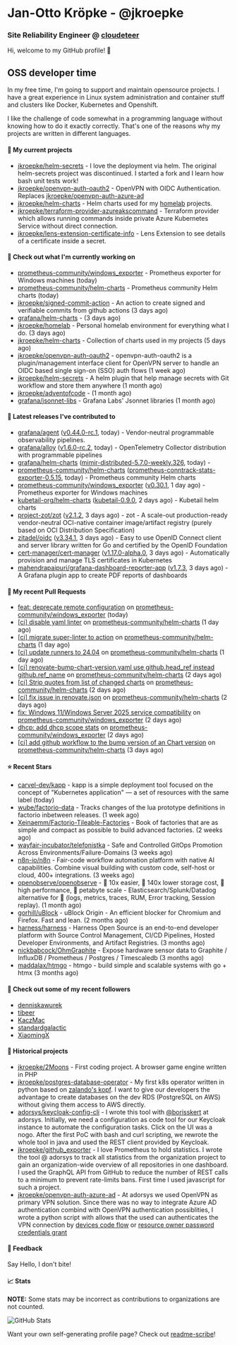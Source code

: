 # Jan-Otto Kröpke - @jkroepke
### Site Reliability Engineer @ [cloudeteer](https://cloudeteer.de/)

Hi, welcome to my GitHub profile! 👋

## OSS developer time
In my free time, I'm going to support and maintain opensource projects. I have a great experience in Linux system administration and container stuff and clusters like Docker, Kubernetes and Openshift.

I like the challenge of code somewhat in a programming language without knowing how to do it exactly correctly. That's one of the reasons why my projects are written in different languages.

#### 🌱 My current projects
- [jkroepke/helm-secrets](https://github.com/jkroepke/helm-secrets) - I love the deployment via helm. The original helm-secrets project was discontinued. I started a fork and I learn how bash unit tests work!
- [jkroepke/openvpn-auth-oauth2](https://github.com/jkroepke/openvpn-auth-oauth2) - OpenVPN with OIDC Authentication. Replaces  [jkroepke/openvpn-auth-azure-ad](https://github.com/jkroepke/openvpn-auth-azure-ad) 
- [jkroepke/helm-charts](https://github.com/jkroepke/helm-charts) - Helm charts used for my [homelab](https://github.com/jkroepke/homelab) projects.
- [jkroepke/terraform-provider-azureakscommand](https://github.com/jkroepke/terraform-provider-azureakscommand) - Terraform provider which allows running commands inside private Azure Kubernetes Service without direct connection.
- [jkroepke/lens-extension-certificate-info](https://github.com/jkroepke/lens-extension-certificate-info) - Lens Extension to see details of a certificate inside a secret.

#### 👷 Check out what I'm currently working on

- [prometheus-community/windows_exporter](https://github.com/prometheus-community/windows_exporter) - Prometheus exporter for Windows machines (today)
- [prometheus-community/helm-charts](https://github.com/prometheus-community/helm-charts) - Prometheus community Helm charts (today)
- [jkroepke/signed-commit-action](https://github.com/jkroepke/signed-commit-action) - An action to create signed and verifiable commits from github actions (3 days ago)
- [grafana/helm-charts](https://github.com/grafana/helm-charts) -  (3 days ago)
- [jkroepke/homelab](https://github.com/jkroepke/homelab) - Personal homelab environment for everything what I do. (3 days ago)
- [jkroepke/helm-charts](https://github.com/jkroepke/helm-charts) - Collection of charts used in my projects (5 days ago)
- [jkroepke/openvpn-auth-oauth2](https://github.com/jkroepke/openvpn-auth-oauth2) - openvpn-auth-oauth2 is a plugin/management interface client for OpenVPN server to handle an OIDC based single sign-on (SSO) auth flows (1 week ago)
- [jkroepke/helm-secrets](https://github.com/jkroepke/helm-secrets) - A helm plugin that help manage secrets with Git workflow and store them anywhere (1 month ago)
- [jkroepke/adventofcode](https://github.com/jkroepke/adventofcode) -  (1 month ago)
- [grafana/jsonnet-libs](https://github.com/grafana/jsonnet-libs) - Grafana Labs&#39; Jsonnet libraries (1 month ago)

#### 🔭 Latest releases I've contributed to

- [grafana/agent](https://github.com/grafana/agent) ([v0.44.0-rc.1](https://github.com/grafana/agent/releases/tag/v0.44.0-rc.1), today) - Vendor-neutral programmable observability pipelines.
- [grafana/alloy](https://github.com/grafana/alloy) ([v1.6.0-rc.2](https://github.com/grafana/alloy/releases/tag/v1.6.0-rc.2), today) - OpenTelemetry Collector distribution with programmable pipelines
- [grafana/helm-charts](https://github.com/grafana/helm-charts) ([mimir-distributed-5.7.0-weekly.326](https://github.com/grafana/helm-charts/releases/tag/mimir-distributed-5.7.0-weekly.326), today) - 
- [prometheus-community/helm-charts](https://github.com/prometheus-community/helm-charts) ([prometheus-conntrack-stats-exporter-0.5.15](https://github.com/prometheus-community/helm-charts/releases/tag/prometheus-conntrack-stats-exporter-0.5.15), today) - Prometheus community Helm charts
- [prometheus-community/windows_exporter](https://github.com/prometheus-community/windows_exporter) ([v0.30.1](https://github.com/prometheus-community/windows_exporter/releases/tag/v0.30.1), 1 day ago) - Prometheus exporter for Windows machines
- [kubetail-org/helm-charts](https://github.com/kubetail-org/helm-charts) ([kubetail-0.9.0](https://github.com/kubetail-org/helm-charts/releases/tag/kubetail-0.9.0), 2 days ago) - Kubetail helm charts
- [project-zot/zot](https://github.com/project-zot/zot) ([v2.1.2](https://github.com/project-zot/zot/releases/tag/v2.1.2), 3 days ago) - zot - A scale-out production-ready vendor-neutral OCI-native container image/artifact registry (purely based on OCI Distribution Specification)
- [zitadel/oidc](https://github.com/zitadel/oidc) ([v3.34.1](https://github.com/zitadel/oidc/releases/tag/v3.34.1), 3 days ago) - Easy to use OpenID Connect client and server library written for Go and certified by the OpenID Foundation
- [cert-manager/cert-manager](https://github.com/cert-manager/cert-manager) ([v1.17.0-alpha.0](https://github.com/cert-manager/cert-manager/releases/tag/v1.17.0-alpha.0), 3 days ago) - Automatically provision and manage TLS certificates in Kubernetes
- [mahendrapaipuri/grafana-dashboard-reporter-app](https://github.com/mahendrapaipuri/grafana-dashboard-reporter-app) ([v1.7.3](https://github.com/mahendrapaipuri/grafana-dashboard-reporter-app/releases/tag/v1.7.3), 3 days ago) - A Grafana plugin app to create PDF reports of dashboards

#### 🔨 My recent Pull Requests

- [feat: deprecate remote configuration](https://github.com/prometheus-community/windows_exporter/pull/1849) on [prometheus-community/windows_exporter](https://github.com/prometheus-community/windows_exporter) (today)
- [[ci] disable yaml linter](https://github.com/prometheus-community/helm-charts/pull/5214) on [prometheus-community/helm-charts](https://github.com/prometheus-community/helm-charts) (1 day ago)
- [[ci] migrate super-linter to action](https://github.com/prometheus-community/helm-charts/pull/5209) on [prometheus-community/helm-charts](https://github.com/prometheus-community/helm-charts) (1 day ago)
- [[ci] update runners to 24.04](https://github.com/prometheus-community/helm-charts/pull/5208) on [prometheus-community/helm-charts](https://github.com/prometheus-community/helm-charts) (1 day ago)
- [[ci] renovate-bump-chart-version.yaml use github.head_ref instead github.ref_name](https://github.com/prometheus-community/helm-charts/pull/5204) on [prometheus-community/helm-charts](https://github.com/prometheus-community/helm-charts) (2 days ago)
- [[ci] Strip quotes from list of changed charts](https://github.com/prometheus-community/helm-charts/pull/5203) on [prometheus-community/helm-charts](https://github.com/prometheus-community/helm-charts) (2 days ago)
- [[ci] fix issue in renovate.json](https://github.com/prometheus-community/helm-charts/pull/5199) on [prometheus-community/helm-charts](https://github.com/prometheus-community/helm-charts) (2 days ago)
- [fix: Windows 11/Windows Server 2025 service compatibility](https://github.com/prometheus-community/windows_exporter/pull/1841) on [prometheus-community/windows_exporter](https://github.com/prometheus-community/windows_exporter) (2 days ago)
- [dhcp: add dhcp scope stats](https://github.com/prometheus-community/windows_exporter/pull/1840) on [prometheus-community/windows_exporter](https://github.com/prometheus-community/windows_exporter) (2 days ago)
- [[ci] add github workflow to the bump version of an Chart version](https://github.com/prometheus-community/helm-charts/pull/5196) on [prometheus-community/helm-charts](https://github.com/prometheus-community/helm-charts) (3 days ago)

#### ⭐ Recent Stars

- [carvel-dev/kapp](https://github.com/carvel-dev/kapp) - kapp is a simple deployment tool focused on the concept of &#34;Kubernetes application&#34; — a set of resources with the same label (today)
- [wube/factorio-data](https://github.com/wube/factorio-data) - Tracks changes of the lua prototype definitions in factorio inbetween releases. (1 week ago)
- [Xeinaemm/Factorio-Tileable-Factories](https://github.com/Xeinaemm/Factorio-Tileable-Factories) - Book of factories that are as simple and compact as possible to build advanced factories. (2 weeks ago)
- [wayfair-incubator/telefonistka](https://github.com/wayfair-incubator/telefonistka) - Safe and Controlled GitOps Promotion Across Environments/Failure-Domains (3 weeks ago)
- [n8n-io/n8n](https://github.com/n8n-io/n8n) - Fair-code workflow automation platform with native AI capabilities. Combine visual building with custom code, self-host or cloud, 400&#43; integrations. (3 weeks ago)
- [openobserve/openobserve](https://github.com/openobserve/openobserve) - 🚀 10x easier, 🚀 140x lower storage cost, 🚀 high performance,  🚀 petabyte scale - Elasticsearch/Splunk/Datadog alternative for 🚀 (logs, metrics, traces, RUM, Error tracking, Session replay). (1 month ago)
- [gorhill/uBlock](https://github.com/gorhill/uBlock) - uBlock Origin - An efficient blocker for Chromium and Firefox. Fast and lean. (2 months ago)
- [harness/harness](https://github.com/harness/harness) - Harness Open Source is an end-to-end developer platform with Source Control Management, CI/CD Pipelines, Hosted Developer Environments, and Artifact Registries. (3 months ago)
- [nickbabcock/OhmGraphite](https://github.com/nickbabcock/OhmGraphite) - Expose hardware sensor data to Graphite / InfluxDB / Prometheus / Postgres / Timescaledb (3 months ago)
- [maddalax/htmgo](https://github.com/maddalax/htmgo) - htmgo - build simple and scalable systems with go &#43; htmx (3 months ago)

#### 👯 Check out some of my recent followers

- [denniskawurek](https://github.com/denniskawurek)
- [tibeer](https://github.com/tibeer)
- [KaczMac](https://github.com/KaczMac)
- [standardgalactic](https://github.com/standardgalactic)
- [XiaomingX](https://github.com/XiaomingX)

#### 📜 Historical projects
- [jkroepke/2Moons](https://github.com/jkroepke/2Moons) - First coding project. A browser game engine written in PHP
- [jkroepke/postgres-database-operator](https://github.com/jkroepke/postgres-database-operator) - My first k8s operator written in python based on [zalando's kopf](https://github.com/zalando-incubator/kopf). I want to give our developers the advantage to create databases on the dev RDS (PostgreSQL on AWS) without giving them access to AWS directly.
- [adorsys/keycloak-config-cli](https://github.com/adorsys/keycloak-config-cli) - I wrote this tool with [@borisskert](https://github.com/borisskert) at adorsys. Initially, we need a configuration as code tool for our Keycloak instance to automate the configuration tasks. Click on the UI was a nogo. After the first PoC with bash and curl scripting, we rewrote the whole tool in java and used the REST client provided by Keycloak.
- [jkroepke/github_exporter](https://github.com/jkroepke/github_exporter) - I love Prometheus to hold statistics. I wrote the tool @ adorsys to track all statistics from the organization project to gain an organization-wide overview of all repositories in one dashboard. I used the GraphQL API from GitHub to reduce the number of REST calls to a minimum to prevent rate-limits bans. First time I used javascript for such a project.
- [jkroepke/openvpn-auth-azure-ad](https://github.com/jkroepke/openvpn-auth-azure-ad) - At adorsys we used OpenVPN as primary VPN solution. Since there was no way to integrate Azure AD authentication combind with OpenVPN authentication possiblities, I wrote a python script with allows that the used can authenticates the VPN connection by [devices code flow](https://docs.microsoft.com/en-us/azure/active-directory/develop/v2-oauth2-device-code) or [resource owner password credentials grant](https://docs.microsoft.com/en-us/azure/active-directory/develop/v2-oauth-ropc)

#### 💬 Feedback

Say Hello, I don't bite!

#### 📈 Stats

**NOTE:** Some stats may be incorrect as contributions to organizations
are not counted.

![GitHub Stats](https://github-readme-stats.vercel.app/api?username=jkroepke&count_private=false&theme=tokyonight&show_icons=true)

Want your own self-generating profile page? Check out [readme-scribe](https://github.com/muesli/readme-scribe)!
